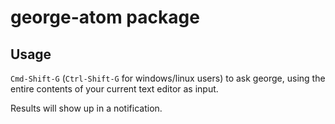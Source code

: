 # george-atom package

## Usage
`Cmd-Shift-G` (`Ctrl-Shift-G` for windows/linux users) to ask george, using the entire contents of your current text editor as input.

Results will show up in a notification.
